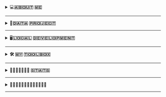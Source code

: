 <div align='left' id="Resume">
<details>
<summary>💻<strong>🇦🇧🇴🇺🇹 🇲🇪</strong></summary>

#### 💻Data Engineer

#### 📚 Изучаю инструменты и методы для работы с данными:
<div align="left">
📋 Python <br>
📋 SQL (PostgreSQL, ClickHouse) <br>
📋 Linux <br>
📋 Docker <br>
</div>

#### 🎯 Использую свой опыт и знания для создания решений в области данных. 
💾 Ниже представлен мои проект по работе с данными, а также прохождение практик курсов по Python, SQL и др.

<br>
<br>
<div align="center">
<a href='https://t.me/DmitryTyurin' target="_blank"><img alt="Static Badge" src="https://img.shields.io/badge/Telegram-white?style=flat&logo=telegram&logoColor=white&color=%233c9bd5"></a>
<a href="mailto:dwtyurin@mail.com"><img alt="mail Badge" src="https://img.shields.io/badge/Mail.ru-white?style=flat&logoColor=white&logo=mail.ru&color=%233c9bd5"></a>
<a href="mailto:dwtyurin@gmail.com"><img alt="gmail Badge" src="https://img.shields.io/badge/Gmail-white?style=flat&logoColor=white&logo=gmail&color=%233c9bd5"></a>
<br>
</div>
</details>
</div>

---

<div align='left' id="data_project">
<details>
<summary>📓<strong>🇩🇦🇹🇦 🇵🇷🇴🇯🇪🇨🇹</strong></summary>

<br>
<a href="https://github.com/DmitryTyurin/DataProjects" title="Data Structures"><img align="center" height="115" src="https://github-readme-stats.vercel.app/api/pin/?username=DmitryTyurin&repo=DataProjects&theme=vision-friendly-dark&border_radius=10"></a>
<br>





</details>
</div>

---
<div align='left' id="data_project">
<details>
<summary>🖥️<strong>🇱🇴🇨🇦🇱 🇩🇪🇻🇪🇱🇴🇵🇲🇪🇳🇹</strong></summary>
<br>
<a href="https://github.com/DmitryTyurin/services" title="Data Structures"><img align="center" height="115" src="https://github-readme-stats.vercel.app/api/pin/?username=DmitryTyurin&repo=services&theme=vision-friendly-dark&border_radius=10"></a>


<h4 align="center">
  <a href="https://github.com/DmitryTyurin?tab=repositories" title="Show Repositories">🔎 Полный список проектов 🔍</a>
</h4>


</details>
</div>

---

<div aligin='left' id="My_Toolbox">
<details>
<summary align="left"> <strong>🛠️ 🇲🇾 🇹🇴🇴🇱🇧🇴🇽</strong></summary>

<br>

<h4 align="center">Languages</h4>
<img src="https://skillicons.dev/icons?i=python,scala">
<br>

<h4 align="center">Framework & Libs</h4>
<img height="40" alt="python" src="https://github.com/marwin1991/profile-technology-icons/assets/76012086/24b02d77-2f28-43c7-b5d6-e15e3395851b">
&nbsp
<img height="40" alt="numpy" src="https://raw.githubusercontent.com/devicons/devicon/6910f0503efdd315c8f9b858234310c06e04d9c0/icons/numpy/numpy-original.svg">
&nbsp
<img src="https://skillicons.dev/icons?i=selenium">
&nbsp
<img height="60" alt="pyspark" src="https://user-images.githubusercontent.com/25181517/184357834-eba1eee1-6074-4b9c-8ed3-5373868096cc.png">
<br>

<h4 align="center">DB & Broker</h4>
<img height="47" alt="clickhouse" src="https://cdn.freelogovectors.net/wp-content/uploads/2022/03/clickhouse_logo_freelogovectors.net_.png">
&nbsp
<img height="47" alt="gp" src="https://www.vectorlogo.zone/logos/greenplum/greenplum-icon.svg">
&nbsp
<img src="https://skillicons.dev/icons?i=postgresql,mysql,mongodb,kafka,rabbitmq">
<br>

<h4 align="center">Control Version</h4>
<img src="https://skillicons.dev/icons?i=git,gitlab,github">
<br>

<h4 align="center">DevOps</h4>
<img src="https://skillicons.dev/icons?i=docker,linux,bash,powershell">
<br>

<h4 align="center">Tools</h4>
<img src="https://skillicons.dev/icons?i=pycharm,idea">
&nbsp
<img height="47" alt="dbeaver" src="https://raw.githubusercontent.com/devicons/devicon/6910f0503efdd315c8f9b858234310c06e04d9c0/icons/dbeaver/dbeaver-original.svg">
&nbsp
<img height="40" alt="airflow" src="https://raw.githubusercontent.com/devicons/devicon/6910f0503efdd315c8f9b858234310c06e04d9c0/icons/apacheairflow/apacheairflow-original.svg">
&nbsp
<img height="40" alt="superset" src="https://static.tildacdn.com/tild3331-6439-4530-a166-396530636539/Superset_logo.png">
&nbsp
<img height="50" alt="jira" src="https://raw.githubusercontent.com/devicons/devicon/6910f0503efdd315c8f9b858234310c06e04d9c0/icons/jira/jira-original.svg">
&nbsp
<img height="40" alt="confluence" src="https://raw.githubusercontent.com/devicons/devicon/6910f0503efdd315c8f9b858234310c06e04d9c0/icons/confluence/confluence-original.svg">
&nbsp
<img height="40" alt="slack" src="https://raw.githubusercontent.com/devicons/devicon/6910f0503efdd315c8f9b858234310c06e04d9c0/icons/slack/slack-original.svg">
&nbsp
<img height="40" alt="mattermost" src="https://cdn.icon-icons.com/icons2/2389/PNG/512/mattermost_logo_icon_145078.png">
<br>

</details>
</div>

---

<div aligin='left' id="GitHub_Stats">
<details>
<summary align="left"> <strong>🎢🇬🇮🇹🇭🇺🇧 🇸🇹🇦🇹🇸</strong></summary>

<br>

<div id="header" align="center">

<img width="800" height="200" src="https://streak-stats.demolab.com?user=DmitryTyurin&theme=highcontrast&hide_border=true&border_radius=5&card_width=800">

<img width="420" height="200" src="https://github-readme-stats.vercel.app/api?username=DmitryTyurin&show_icons=true&theme=vision-friendly-dark">
<img width="380" height="200" src="https://github-readme-stats.vercel.app/api/top-langs/?username=DmitryTyurin&size_weight=0.0005&count_weight=0.3&layout=compact&theme=vision-friendly-dark">

</div>


<div id="header" align="center">
  <img src="https://komarev.com/ghpvc/?username=DmitryTyurin&style=for-the-badge&color=orange" alt=""/>
</div>
</details>
</div>

---

<div aligin='left' id="certificates">
<details>
<summary align="left"> <strong>📜🇨🇪🇷🇹🇮🇫🇮🇨🇦🇹🇪🇸</strong></summary>

<br>
<br>
<div aligin='left' id="Python">
<details>
<summary align="left"> <strong>Python</strong></summary>
<br>
<img href="https://stepik.org/cert/2683081" width="412" height="300" src="https://stepik.org/certificate/85b711c4906768cb1eb39ac71946a406879da2dd.png?resolution=low">
<img href="https://stepik.org/cert/2615644" width="412" height="300" src="https://stepik.org/certificate/a9f054e27ecd0e3d23a0ae6f383955bafca295cc.png?resolution=low">
<br>
<img href="https://stepik.org/cert/2081253" width="412" height="300" src="https://stepik.org/certificate/32c97e6b7e9a06d62418c17f4609e22c6b081dbb.png?resolution=low">
<img href="https://stepik.org/cert/2579919" width="412" height="300" src="https://stepik.org/certificate/ce1886884ce26d74e781c15596caff788fa7df32.png?resolution=low">
<br>
<img href="https://stepik.org/cert/1743661" width="412" height="300" src="https://stepik.org/certificate/ace52d7ed749002f6df2f1a6c2765972615614b4.png?resolution=low">
<img href="https://stepik.org/cert/1917784" width="412" height="300" src="https://stepik.org/certificate/e9c1bccad3a370c5228fe24f808fed69d2d4bc40.png?resolution=low">
<br>
<img href="https://stepik.org/cert/1891610" width="412" height="300" src="https://stepik.org/certificate/eb8191e7d974a02e1b1c4f2fe24f6118adc506c1.png?resolution=low">
<img href="https://stepik.org/cert/1877540" width="412" height="300" src="https://stepik.org/certificate/8bb8c29536bd67741229998a1f276de376b60d7e.png?resolution=low">
<br>
</details>
</div>

<br>
<div aligin='left' id="SQL">
<details>
<summary align="left"> <strong>SQL & DB</strong></summary>
<br>
<img href="https://stepik.org/cert/2642561" width="412" height="300" src="https://stepik.org/certificate/39bc859fb8ad66f8252e8f02f8a64e4c5342a336.png?resolution=low">
<img href="https://stepik.org/cert/2605343" width="412" height="300" src="https://stepik.org/certificate/385ecd516517f744cf23e8696d2530553bc35540.png?resolution=low">
<br>
<img href="https://stepik.org/cert/2547337" width="412" height="300" src="https://stepik.org/certificate/2c3630ab2efc68d9859911331785f6fdfc88d7e7.png?resolution=low">
<img href="https://stepik.org/cert/1557663" width="412" height="300" src="https://stepik.org/certificate/9ee1cc30fc1b650704c72aac4686e3688d0e1da5.png?resolution=low">
<br>
<img href="https://stepik.org/cert/1559361" width="412" height="300" src="https://stepik.org/certificate/00010502ebb7057ed591bc33c0f860b8366c06d2.png?resolution=low">
<img href="https://stepik.org/cert/1619845" width="412" height="300" src="https://stepik.org/certificate/a219003451aa147219bc942b94fc8cd88685906a.png?resolution=low">
<br>
</details>
</div>

<br>
<div aligin='left' id="Other">
<details>
<summary align="left"> <strong>Other</strong></summary>
<br>
<br>
<img href="https://stepik.org/cert/2715893" width="412" height="300" src="https://stepik.org/certificate/635b5c654632b2aa04f25a3f5c77a9c18fed688f.png?resolution=low">
<img href="https://stepik.org/cert/2727716" width="412" height="300" src="https://stepik.org/certificate/43f1e684dcba0d46e937aee749524f88b54c344b.png?resolution=low">
<br>
<img href="https://stepik.org/cert/2660462" width="412" height="300" src="https://stepik.org/certificate/346e2ffeaeec18f0ef0f78b5a25c72efbb978219.png?resolution=low">
<img href="https://stepik.org/cert/2677472" width="412" height="300" src="https://stepik.org/certificate/65685431d22d94766beb89027b501c446621bb39.png?resolution=low">
<br>
<img href="https://stepik.org/cert/1353568" width="412" height="300" src="https://stepik.org/certificate/8c862c9a2821f30d12748d8009ecbdd8301fa8d1.png?resolution=low">
<img href="https://stepik.org/cert/1378253" width="412" height="300" src="https://stepik.org/certificate/ee0de00109c8f95ab02cff5f986884731def42c3.png?resolution=low">
<br>
</details>
</div>

<br>

</details>
</div>

---